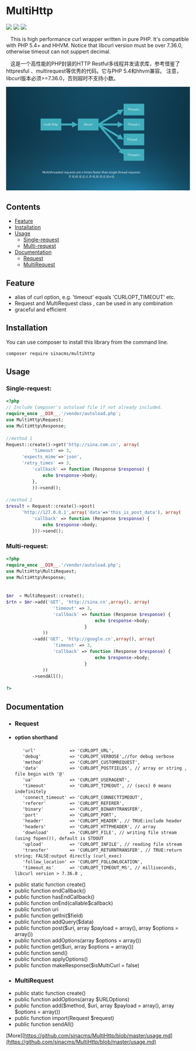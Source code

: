 # MultiHttp

[![](https://api.travis-ci.org/sinacms/MultiHttp.svg?branch=master)](https://travis-ci.org/sinacms/MultiHttp)
[![](https://scrutinizer-ci.com/g/sinacms/MultiHttp/badges/quality-score.png?b=master)](https://scrutinizer-ci.com/g/sinacms/MultiHttp)
[![](https://scrutinizer-ci.com/g/sinacms/MultiHttp/badges/coverage.png?b=master)](https://scrutinizer-ci.com/g/sinacms/MultiHttp/)
    
    
    This is high performance curl wrapper written in pure PHP.
    It's compatible with PHP 5.4+ and HHVM.
    Notice that libcurl version must be over 7.36.0,  otherwise timeout can not suppert decimal.
    
    这是一个高性能的PHP封装的HTTP Restful多线程并发请求库，参考借鉴了httpresful 、multirequest等优秀的代码。它与PHP 5.4和hhvm兼容。
    注意，libcurl版本必须>=7.36.0，否则超时不支持小数。
    
    


![](multi-http.jpg)

## Contents

 * [Feature](#feature)
 * [Installation](#installation)
 * [Usage](#usage)
   * [Single-request](single-request)
   * [Multi-request](multi-request)
 * [Documentation](#documentation)
   * [Request](#request)
   * [MultiRequest](#multiRequest)
 



    
## Feature
 - alias of curl option, e.g.  'timeout' equals 'CURLOPT_TIMEOUT' etc.
 - Request  and  MultiRequest class  ,  can be used in any combination 
 - graceful and efficient

## Installation

   You can use composer to install this library from the command line.
```bash
composer require sinacms/multihttp
```   

   
## Usage

### Single-request:


```php
<?php
// Include Composer's autoload file if not already included.
require_once __DIR__.'/vendor/autoload.php';
use MultiHttp\Request;
use MultiHttp\Response;

//method 1
Request::create()->get('http://sina.com.cn', array(
          'timeout' => 3,
	  'expects_mime'=>'json',
	  'retry_times' => 3,
          'callback' => function (Response $response) {
              echo $response->body;
          },
          ))->send();
      
//method 2
$result = Request::create()->post(
      'http://127.0.0.1',array('data'=>'this_is_post_data'), array(
          'callback' => function (Response $response) {
              echo $response->body;
          }))->send();

``` 


### Multi-request:
 
```php
<?php
require_once __DIR__.'/vendor/autoload.php';
use MultiHttp\MultiRequest;
use MultiHttp\Response;


$mr  = MultiRequest::create();
$rtn = $mr->add('GET', 'http://sina.cn',array(), array(
                  'timeout' => 3,
                  'callback' => function (Response $response) {
                                  echo $response->body;
                              }
              ))
          ->add('GET', 'http://google.cn',array(), array(
                  'timeout' => 3,
                  'callback' => function (Response $response) {
                                  echo $response->body;
                              }
              ))    
	      ->sendAll();

?>
``` 

## Documentation 
  * ### Request
   * #### option shorthand
    		'url'             => 'CURLOPT_URL',
    		'debug'           => 'CURLOPT_VERBOSE',//for debug verbose
    		'method'          => 'CURLOPT_CUSTOMREQUEST',
    		'data'            => 'CURLOPT_POSTFIELDS', // array or string , file begin with '@'
    		'ua'              => 'CURLOPT_USERAGENT',
    		'timeout'         => 'CURLOPT_TIMEOUT', // (secs) 0 means indefinitely
    		'connect_timeout' => 'CURLOPT_CONNECTTIMEOUT',
    		'referer'         => 'CURLOPT_REFERER',
    		'binary'          => 'CURLOPT_BINARYTRANSFER',
    		'port'            => 'CURLOPT_PORT',
    		'header'          => 'CURLOPT_HEADER', // TRUE:include header
    		'headers'         => 'CURLOPT_HTTPHEADER', // array
    		'download'        => 'CURLOPT_FILE', // writing file stream (using fopen()), default is STDOUT
    		'upload'          => 'CURLOPT_INFILE', // reading file stream
    		'transfer'        => 'CURLOPT_RETURNTRANSFER', // TRUE:return string; FALSE:output directly (curl_exec)
    		'follow_location' => 'CURLOPT_FOLLOWLOCATION',
    		'timeout_ms'      => 'CURLOPT_TIMEOUT_MS', // milliseconds,  libcurl version > 7.36.0 ,
   
   * public static function create()
   * public function endCallback()
   * public function hasEndCallback()
   * public function onEnd(callable$callback)
   * public function uri
   * public function getIni($field)
   * public function addQuery($data)
   * public function post($uri, array $payload = array(), array $options = array())
   * public function addOptions(array $options = array())
   * public function get($uri, array $options = array())
   * public function send()
   * public function applyOptions()
   * public function makeResponse($isMultiCurl = false)
  * ### MultiRequest
   * public static function create()
   * public function addOptions(array $URLOptions)
   * public function add($method, $uri, array $payload = array(), array $options = array())
   * public function import(Request $request)
   * public function sendAll()


   [More][https://github.com/sinacms/MultiHttp/blob/master/usage.md](https://github.com/sinacms/MultiHttp/blob/master/usage.md)
